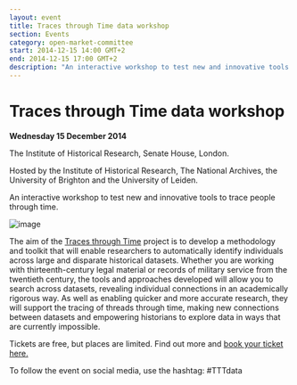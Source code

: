 ```yaml
---
layout: event
title: Traces through Time data workshop
section: Events
category: open-market-committee
start: 2014-12-15 14:00 GMT+2
end: 2014-12-15 17:00 GMT+2
description: "An interactive workshop to test new and innovative tools to trace people through time."
---
```


# Traces through Time data workshop

**Wednesday 15 December 2014**

The Institute of Historical Research, Senate House, London.

Hosted by the Institute of Historical Research, The National Archives, the University of Brighton and the University of Leiden.

An interactive workshop to test new and innovative tools to trace people through time.

![image](http://lorempixel.com/g/800/300/)


The aim of the <a href="#">Traces through Time</a> project is to develop a methodology and toolkit that will enable researchers to automatically identify individuals across large and disparate historical datasets. Whether you are working with thirteenth-century legal material or records of military service from the twentieth century, the tools and approaches developed will allow you to search across datasets, revealing individual connections in an academically rigorous way. As well as enabling quicker and more accurate research, they will support the tracing of threads through time, making new connections between datasets and empowering historians to explore data in ways that are currently impossible.

Tickets are free, but places are limited. Find out more and <a href="#">book your ticket here.</a>

To follow the event on social media, use the hashtag: #TTTdata
